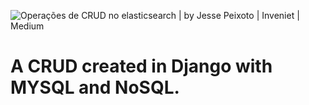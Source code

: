 ![Operações de CRUD no elasticsearch | by Jesse Peixoto | Inveniet | Medium](https://camo.githubusercontent.com/b9bb20cf5650b1df8c9976f553a3336b27b93152d9cc77b45db253f72e7051c6/68747470733a2f2f6d69726f2e6d656469756d2e636f6d2f6d61782f3736382f312a676a41373877325f51386c534e5a416e544d536371412e706e67)



<h1>
    A CRUD created in Django with MYSQL and NoSQL.
</h1>

